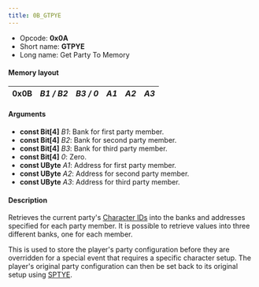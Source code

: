 ```yaml
---
title: 0B_GTPYE
---
```


- Opcode: **0x0A**
- Short name: **GTPYE**
- Long name: Get Party To Memory

#### Memory layout

| 0x0B | *B1 / B2* | *B3 / 0* | *A1* | *A2* | *A3* |
|------|-----------|----------|------|------|------|

#### Arguments

- **const Bit\[4\]** *B1*: Bank for first party member.
- **const Bit\[4\]** *B2*: Bank for second party member.
- **const Bit\[4\]** *B3*: Bank for third party member.
- **const Bit\[4\]** *0*: Zero.
- **const UByte** *A1*: Address for first party member.
- **const UByte** *A2*: Address for second party member.
- **const UByte** *A3*: Address for third party member.

#### Description

Retrieves the current party's [Character IDs](../../Character_ID) into the banks and addresses specified for each party member. It is possible to retrieve values into three different banks, one for each member.

This is used to store the player's party configuration before they are overridden for a special event that requires a specific character setup. The player's original party configuration can then be set back to its original setup using [SPTYE](0A_SPTYE).
